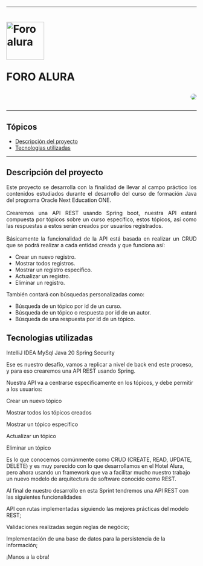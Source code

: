 
---

   <h1>
      <img src="./readme-img/Inicio.png" alt="Foro alura" width="100" height="100"/>
      <p align="left">FORO ALURA</p>
      <p align="right">
         <img src="http://img.shields.io/static/v1?label=STATUS&message=EN DESARROLLO%20&color=RED&style=for-the-badge" #vitrinedev style="border-radius:25px"/>
      </p>
   </h1>

---

## Tópicos

- [Descripción del proyecto](#descripción-del-proyecto)
- [Tecnologias utilizadas](#tecnologias-utilizadas)







---

## Descripción del proyecto

<p align="justify">
Este proyecto se desarrolla con la finalidad de llevar al campo práctico los contenidos estudiados durante el desarrollo del curso de formación Java del programa Oracle Next Education ONE.
<br>
<br>
Crearemos una API REST usando Spring boot, nuestra API estará compuesta por tópicos sobre un curso específico, estos tópicos, así como las respuestas a estos serán creados por usuarios registrados.
<br>
<br>
Básicamente la funcionalidad de la API está basada en realizar un CRUD que se podrá realizar a cada entidad creada y que funciona así:

* Crear un nuevo registro.
* Mostrar todos registros.
* Mostrar un registro específico.
* Actualizar un registro.
* Eliminar un registro.

También contará con búsquedas personalizadas como:

* Búsqueda de un tópico por id de un curso.
* Búsqueda de un tópico o respuesta por id de un autor.
* Búsqueda de una respuesta por id de un tópico.
</p>

## Tecnologias utilizadas

IntelliJ IDEA
MySql
Java 20
Spring Security


Ese es nuestro desafío, vamos a replicar a nivel de back end este proceso, y para eso crearemos una API REST usando Spring.

Nuestra API va a centrarse específicamente en los tópicos, y debe permitir a los usuarios:

Crear un nuevo tópico

Mostrar todos los tópicos creados

Mostrar un tópico específico

Actualizar un tópico

Eliminar un tópico

Es lo que conocemos comúnmente como CRUD (CREATE, READ, UPDATE, DELETE) y es muy parecido con lo que desarrollamos en el Hotel Alura, pero ahora usando un framework que va a facilitar mucho nuestro trabajo un nuevo modelo de arquitectura de software conocido como REST.

Al final de nuestro desarrollo en esta Sprint tendremos una API REST con las siguientes funcionalidades

API con rutas implementadas siguiendo las mejores prácticas del modelo REST;

Validaciones realizadas según reglas de negócio;

Implementación de una base de datos para la persistencia de la información;

¡Manos a la obra!